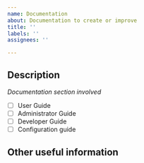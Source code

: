 ```yaml
---
name: Documentation
about: Documentation to create or improve
title: ''
labels: ''
assignees: ''

---
```


## Description
<!-- A few sentences describing the documentation request -->
<!-- screenshot, video, or link to mockup/prototype are welcome -->

*Documentation section involved*

- [ ] User Guide
- [ ] Administrator Guide
- [ ] Developer Guide
- [ ] Configuration guide

## Other useful information
